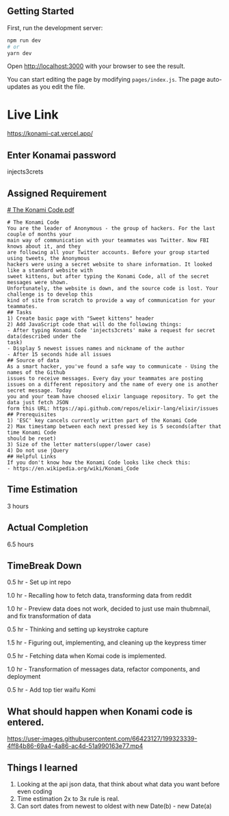 ## Getting Started

First, run the development server:

```bash
npm run dev
# or
yarn dev
```

Open [http://localhost:3000](http://localhost:3000) with your browser to see the result.

You can start editing the page by modifying `pages/index.js`. The page auto-updates as you edit the file.


# Live Link
https://konami-cat.vercel.app/

## Enter Konamai password
injects3crets

## Assigned Requirement
[# The Konami Code.pdf](https://github.com/gibsonliketheguitar/konami-cat/files/9913226/The.Konami.Code.pdf)
```
# The Konami Code
You are the leader of Anonymous - the group of hackers. For the last couple of months your
main way of communication with your teammates was Twitter. Now FBI knows about it, and they
are following all your Twitter accounts. Before your group started using tweets, the Anonymous
hackers were using a secret website to share information. It looked like a standard website with
sweet kittens, but after typing the Konami Code, all of the secret messages were shown.
Unfortunately, the website is down, and the source code is lost. Your challenge is to develop this
kind of site from scratch to provide a way of communication for your teammates.
## Tasks
1) Create basic page with "Sweet kittens" header
2) Add JavaScript code that will do the following things:
- After typing Konami Code 'injects3crets' make a request for secret data(described under the
task)
- Display 5 newest issues names and nickname of the author
- After 15 seconds hide all issues
## Source of data
As a smart hacker, you've found a safe way to communicate - Using the names of the Github
issues to receive messages. Every day your teammates are posting
issues on a different repository and the name of every one is another secret message. Today
you and your team have choosed elixir language repository. To get the data just fetch JSON
form this URL: https://api.github.com/repos/elixir-lang/elixir/issues
## Prerequisites
1) 'ESC' key cancels currently written part of the Konami Code
2) Max timestamp between each next pressed key is 5 seconds(after that time Konami Code
should be reset)
3) Size of the letter matters(upper/lower case)
4) Do not use jQuery
## Helpful Links
If you don't know how the Konami Code looks like check this:
- https://en.wikipedia.org/wiki/Konami_Code

```

## Time Estimation
3 hours

## Actual Completion
6.5 hours

## TimeBreak Down
0.5 hr  - Set up int repo

1.0 hr  - Recalling how to fetch data, transforming data from reddit

1.0 hr  - Preview data does not work, decided to just use main thubmnail, and fix transformation of data

0.5 hr  - Thinking and setting up keystroke capture

1.5 hr  - Figuring out, implementing, and cleaning up the keypress timer

0.5 hr  - Fetching data when Komai code is implemented.

1.0 hr  - Transformation of messages data, refactor components, and deployment

0.5 hr  - Add top tier waifu Komi

## What should happen when Konami code is entered.
https://user-images.githubusercontent.com/66423127/199323339-4ff84b86-69a4-4a86-ac4d-51a990163e77.mp4

## Things I learned
1. Looking at the api json data, that think about what data you want before even coding
2. Time estimation 2x to 3x rule is real.
3. Can sort dates from newest to oldest with new Date(b) - new Date(a)